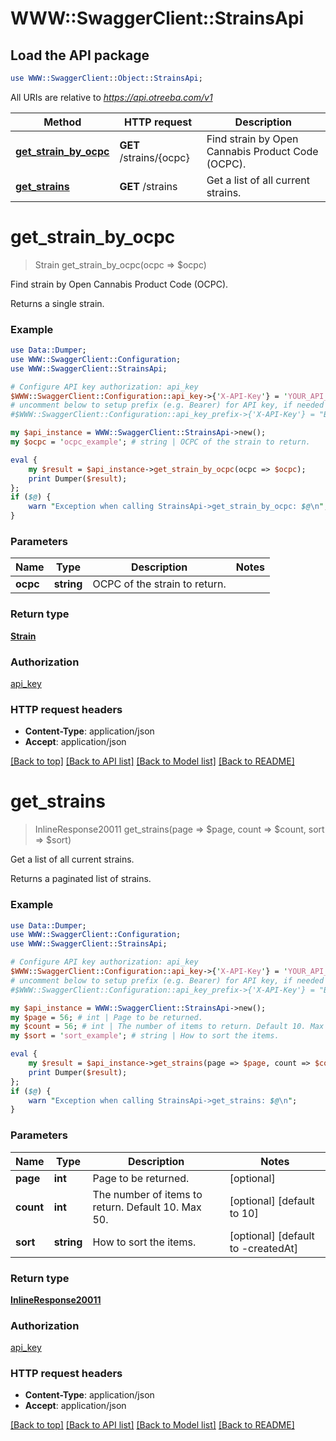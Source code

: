 # WWW::SwaggerClient::StrainsApi

## Load the API package
```perl
use WWW::SwaggerClient::Object::StrainsApi;
```

All URIs are relative to *https://api.otreeba.com/v1*

Method | HTTP request | Description
------------- | ------------- | -------------
[**get_strain_by_ocpc**](StrainsApi.md#get_strain_by_ocpc) | **GET** /strains/{ocpc} | Find strain by Open Cannabis Product Code (OCPC).
[**get_strains**](StrainsApi.md#get_strains) | **GET** /strains | Get a list of all current strains.


# **get_strain_by_ocpc**
> Strain get_strain_by_ocpc(ocpc => $ocpc)

Find strain by Open Cannabis Product Code (OCPC).

Returns a single strain.

### Example 
```perl
use Data::Dumper;
use WWW::SwaggerClient::Configuration;
use WWW::SwaggerClient::StrainsApi;

# Configure API key authorization: api_key
$WWW::SwaggerClient::Configuration::api_key->{'X-API-Key'} = 'YOUR_API_KEY';
# uncomment below to setup prefix (e.g. Bearer) for API key, if needed
#$WWW::SwaggerClient::Configuration::api_key_prefix->{'X-API-Key'} = "Bearer";

my $api_instance = WWW::SwaggerClient::StrainsApi->new();
my $ocpc = 'ocpc_example'; # string | OCPC of the strain to return.

eval { 
    my $result = $api_instance->get_strain_by_ocpc(ocpc => $ocpc);
    print Dumper($result);
};
if ($@) {
    warn "Exception when calling StrainsApi->get_strain_by_ocpc: $@\n";
}
```

### Parameters

Name | Type | Description  | Notes
------------- | ------------- | ------------- | -------------
 **ocpc** | **string**| OCPC of the strain to return. | 

### Return type

[**Strain**](Strain.md)

### Authorization

[api_key](../README.md#api_key)

### HTTP request headers

 - **Content-Type**: application/json
 - **Accept**: application/json

[[Back to top]](#) [[Back to API list]](../README.md#documentation-for-api-endpoints) [[Back to Model list]](../README.md#documentation-for-models) [[Back to README]](../README.md)

# **get_strains**
> InlineResponse20011 get_strains(page => $page, count => $count, sort => $sort)

Get a list of all current strains.

Returns a paginated list of strains.

### Example 
```perl
use Data::Dumper;
use WWW::SwaggerClient::Configuration;
use WWW::SwaggerClient::StrainsApi;

# Configure API key authorization: api_key
$WWW::SwaggerClient::Configuration::api_key->{'X-API-Key'} = 'YOUR_API_KEY';
# uncomment below to setup prefix (e.g. Bearer) for API key, if needed
#$WWW::SwaggerClient::Configuration::api_key_prefix->{'X-API-Key'} = "Bearer";

my $api_instance = WWW::SwaggerClient::StrainsApi->new();
my $page = 56; # int | Page to be returned.
my $count = 56; # int | The number of items to return. Default 10. Max 50.
my $sort = 'sort_example'; # string | How to sort the items.

eval { 
    my $result = $api_instance->get_strains(page => $page, count => $count, sort => $sort);
    print Dumper($result);
};
if ($@) {
    warn "Exception when calling StrainsApi->get_strains: $@\n";
}
```

### Parameters

Name | Type | Description  | Notes
------------- | ------------- | ------------- | -------------
 **page** | **int**| Page to be returned. | [optional] 
 **count** | **int**| The number of items to return. Default 10. Max 50. | [optional] [default to 10]
 **sort** | **string**| How to sort the items. | [optional] [default to -createdAt]

### Return type

[**InlineResponse20011**](InlineResponse20011.md)

### Authorization

[api_key](../README.md#api_key)

### HTTP request headers

 - **Content-Type**: application/json
 - **Accept**: application/json

[[Back to top]](#) [[Back to API list]](../README.md#documentation-for-api-endpoints) [[Back to Model list]](../README.md#documentation-for-models) [[Back to README]](../README.md)

